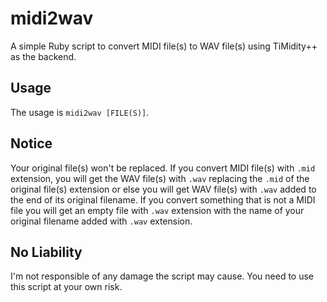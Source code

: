 # midi2wav
A simple Ruby script to convert MIDI file(s) to WAV file(s) using TiMidity++ as the backend.

## Usage
The usage is `midi2wav [FILE(S)]`.

## Notice
Your original file(s) won't be replaced. If you convert MIDI file(s) with `.mid` extension, you will get the WAV file(s) with `.wav` replacing the `.mid` of the original file(s) extension or else you will get WAV file(s) with `.wav` added to the end of its original filename. If you convert something that is not a MIDI file you will get an empty file with `.wav` extension with the name of your original filename added with `.wav` extension.

## No Liability
I'm not responsible of any damage the script may cause. You need to use this script at your own risk.
